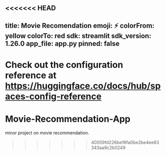 <<<<<<< HEAD
---
title: Movie Recomendation
emoji: ⚡
colorFrom: yellow
colorTo: red
sdk: streamlit
sdk_version: 1.26.0
app_file: app.py
pinned: false
---

Check out the configuration reference at https://huggingface.co/docs/hub/spaces-config-reference
=======
# Movie-Recommendation-App
minor project on movie recommendation.
>>>>>>> 40059fd226be19fa0be2be4ee83343aa9c2b0249
